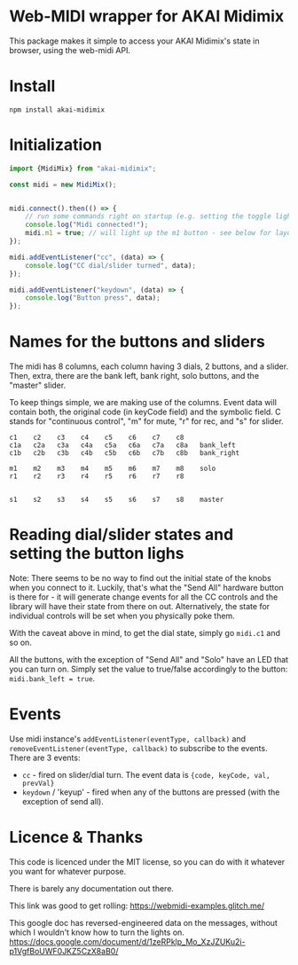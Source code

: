 # Web-MIDI wrapper for AKAI Midimix

This package makes it simple to access your AKAI Midimix's state in browser, using the web-midi API.


# Install

```npm install akai-midimix```

# Initialization
```javascript
import {MidiMix} from "akai-midimix";

const midi = new MidiMix();


midi.connect().then(() => {
    // run some commands right on startup (e.g. setting the toggle lights)
    console.log("Midi connected!");
    midi.m1 = true; // will light up the m1 button - see below for layout
});

midi.addEventListener("cc", (data) => {
    console.log("CC dial/slider turned", data);
});

midi.addEventListener("keydown", (data) => {
    console.log("Button press", data);
});
```

# Names for the buttons and sliders

The midi has 8 columns, each column having 3 dials, 2 buttons, and a slider.
Then, extra, there are the bank left, bank right, solo buttons, and the "master" slider.

To keep things simple, we are making use of the columns. Event data will contain
both, the original code (in keyCode field) and the symbolic field.
C stands for "continuous control", "m" for mute, "r" for rec, and "s" for slider.

```
c1    c2    c3    c4    c5    c6    c7    c8
c1a   c2a   c3a   c4a   c5a   c6a   c7a   c8a   bank_left
c1b   c2b   c3b   c4b   c5b   c6b   c7b   c8b   bank_right

m1    m2    m3    m4    m5    m6    m7    m8    solo
r1    r2    r3    r4    r5    r6    r7    r8


s1    s2    s3    s4    s5    s6    s7    s8    master
```


# Reading dial/slider states and setting the button lighs

Note: There seems to be no way to find out the initial state of the knobs when you connect to it. Luckily, that's what
the "Send All" hardware button is there for - it will generate change events for all the CC controls and the library
will have their state from there on out. Alternatively, the state for individual controls will be set when you
physically poke them.

With the caveat above in mind, to get the dial state, simply go `midi.c1` and so on.

All the buttons, with the exception of "Send All" and "Solo" have an LED that you can turn on.
Simply set the value to true/false accordingly to the button: `midi.bank_left = true`.



# Events

Use midi instance's `addEventListener(eventType, callback)` and `removeEventListener(eventType, callback)` to
subscribe to the events. There are 3 events:

* `cc` - fired on slider/dial turn. The event data is `{code, keyCode, val, prevVal}`
* `keydown` / 'keyup' - fired when any of the buttons are pressed (with the exception of send all).


# Licence & Thanks

This code is licenced under the MIT license,  so you can do with it whatever you want for whatever purpose.

There is barely any documentation out there.

This link was good to get rolling: https://webmidi-examples.glitch.me/

This google doc has reversed-engineered data on the messages, without which I wouldn't know how to turn the lights on.
https://docs.google.com/document/d/1zeRPklp_Mo_XzJZUKu2i-p1VgfBoUWF0JKZ5CzX8aB0/
